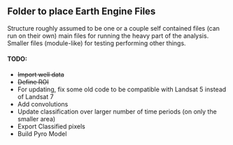 ## Folder to place Earth Engine Files

Structure roughly assumed to be one or a couple self contained files (can run on their own) main files for 
running the heavy part of the analysis.  Smaller files (module-like) for testing performing other things. 

#### TODO:
- ~~Import well data~~
- ~~Define ROI~~
- For updating, fix some old code to be compatible with Landsat 5 instead of Landsat 7
- Add convolutions
- Update classification over larger number of time periods (on only the smaller area)
- Export Classified pixels
- Build Pyro Model
